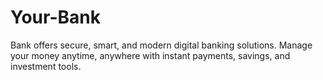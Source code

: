 # Your-Bank
Bank offers secure, smart, and modern digital banking solutions. Manage your money anytime, anywhere with instant payments, savings, and investment tools.
